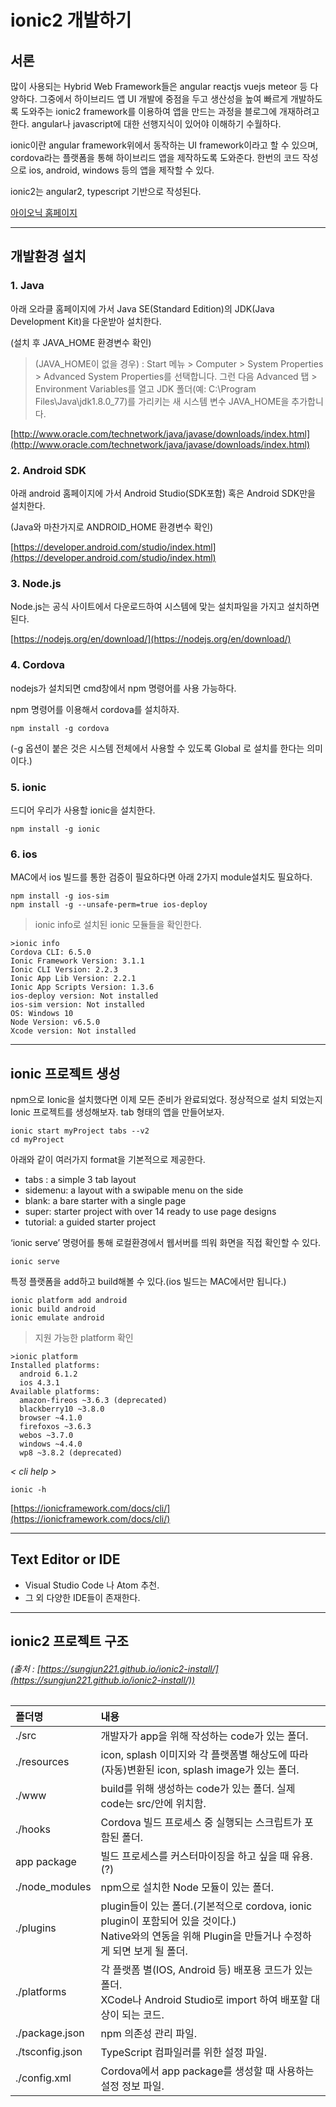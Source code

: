 # ionic2 개발하기

## 서론
많이 사용되는 Hybrid Web Framework들은 angular reactjs vuejs meteor 등 다양하다. 그중에서 하이브리드 앱 UI 개발에 중점을 두고 생산성을 높여 빠르게 개발하도록 도와주는 ionic2 framework를 이용하여 앱을 만드는 과정을 블로그에 개재하려고 한다.
angular나 javascript에 대한 선행지식이 있어야 이해하기 수월하다.

ionic이란 angular framework위에서 동작하는 UI framework이라고 할 수 있으며, cordova라는 플랫폼을 통해 하이브리드 앱을 제작하도록 도와준다. 한번의 코드 작성으로 ios, android, windows 등의 앱을 제작할 수 있다.

ionic2는 angular2, typescript 기반으로 작성된다.

[아이오닉 홈페이지](https://ionicframework.com)


---

## 개발환경 설치

### 1. Java

아래 오라클 홈페이지에 가서 Java SE(Standard Edition)의 JDK(Java Development Kit)을 다운받아 설치한다.

(설치 후 JAVA_HOME 환경변수 확인)  
> (JAVA_HOME이 없을 경우) : Start 메뉴 > Computer > System Properties > Advanced System Properties를 선택합니다. 그런 다음 Advanced 탭 > Environment Variables를 열고 JDK 폴더(예: C:\Program Files\Java\jdk1.8.0_77)를 가리키는 새 시스템 변수 JAVA_HOME을 추가합니다.

[http://www.oracle.com/technetwork/java/javase/downloads/index.html](http://www.oracle.com/technetwork/java/javase/downloads/index.html)

### 2. Android SDK

아래 android 홈페이지에 가서 Android Studio(SDK포함) 혹은 Android SDK만을 설치한다.

(Java와 마찬가지로 ANDROID_HOME 환경변수 확인)

[https://developer.android.com/studio/index.html](https://developer.android.com/studio/index.html)

### 3. Node.js

Node.js는 공식 사이트에서 다운로드하여 시스템에 맞는 설치파일을 가지고 설치하면 된다. 

[https://nodejs.org/en/download/](https://nodejs.org/en/download/)

### 4. Cordova

nodejs가 설치되면 cmd창에서 npm 명령어를 사용 가능하다.

npm 명령어를 이용해서 cordova를 설치하자.

    npm install -g cordova

(-g 옵션이 붙은 것은 시스템 전체에서 사용할 수 있도록 Global 로 설치를 한다는 의미이다.)

### 5. ionic

드디어 우리가 사용할 ionic을 설치한다.

    npm install -g ionic 

### 6. ios

MAC에서 ios 빌드를 통한 검증이 필요하다면 아래 2가지 module설치도 필요하다.

    npm install -g ios-sim
    npm install -g --unsafe-perm=true ios-deploy 

> ionic info로 설치된 ionic 모듈들을 확인한다.<br>

```
>ionic info
Cordova CLI: 6.5.0  
Ionic Framework Version: 3.1.1  
Ionic CLI Version: 2.2.3  
Ionic App Lib Version: 2.2.1  
Ionic App Scripts Version: 1.3.6  
ios-deploy version: Not installed  
ios-sim version: Not installed  
OS: Windows 10  
Node Version: v6.5.0  
Xcode version: Not installed  
```

---

## ionic 프로젝트 생성

npm으로 Ionic을 설치했다면 이제 모든 준비가 완료되었다. 정상적으로 설치 되었는지 Ionic 프로젝트를 생성해보자. tab 형태의 앱을 만들어보자.

    ionic start myProject tabs --v2
    cd myProject

아래와 같이 여러가지 format을 기본적으로 제공한다.
- tabs : a simple 3 tab layout  
- sidemenu: a layout with a swipable menu on the side  
- blank: a bare starter with a single page  
- super: starter project with over 14 ready to use page designs  
- tutorial: a guided starter project  

‘ionic serve’ 명령어를 통해 로컬환경에서 웹서버를 띄워 화면을 직접 확인할 수 있다.

    ionic serve

특정 플랫폼을 add하고 build해볼 수 있다.(ios 빌드는 MAC에서만 됩니다.)

    ionic platform add android  
    ionic build android  
    ionic emulate android

>지원 가능한 platform 확인

```
>ionic platform
Installed platforms:
  android 6.1.2
  ios 4.3.1
Available platforms:
  amazon-fireos ~3.6.3 (deprecated)
  blackberry10 ~3.8.0
  browser ~4.1.0
  firefoxos ~3.6.3
  webos ~3.7.0
  windows ~4.4.0
  wp8 ~3.8.2 (deprecated)
```
*< cli help >*

    ionic -h
[https://ionicframework.com/docs/cli/](https://ionicframework.com/docs/cli/)

---
## Text Editor or IDE

- Visual Studio Code 나 Atom 추천.
- 그 외 다양한 IDE들이 존재한다.

---

## ionic2 프로젝트 구조 
###### *(출처 : [https://sungjun221.github.io/ionic2-install/](https://sungjun221.github.io/ionic2-install/))*

| 폴더명 | 내용 |
| :--- | :--- |
|./src | 개발자가 app을 위해 작성하는 code가 있는 폴더. |
|./resources | icon, splash 이미지와 각 플랫폼별 해상도에 따라 (자동)변환된 icon, splash image가 있는 폴더.|
|./www | build를 위해 생성하는 code가 있는 폴더. 실제 code는 src/안에 위치함.|
|./hooks | Cordova 빌드 프로세스 중 실행되는 스크립트가 포함된 폴더.|
|app package | 빌드 프로세스를 커스터마이징을 하고 싶을 때 유용.(?)|
|./node_modules | npm으로 설치한 Node 모듈이 있는 폴더.|
|./plugins | plugin들이 있는 폴더.(기본적으로 cordova, ionic plugin이 포함되어 있을 것이다.)<br>Native와의 연동을 위해 Plugin을 만들거나 수정하게 되면 보게 될 폴더.|
|./platforms | 각 플랫폼 별(IOS, Android 등) 배포용 코드가 있는 폴더.<br>XCode나 Android Studio로 import 하여 배포할 대상이 되는 코드.|
|./package.json | npm 의존성 관리 파일.|
|./tsconfig.json | TypeScript 컴파일러를 위한 설정 파일.|
|./config.xml | Cordova에서 app package를 생성할 때 사용하는 설정 정보 파일.|

